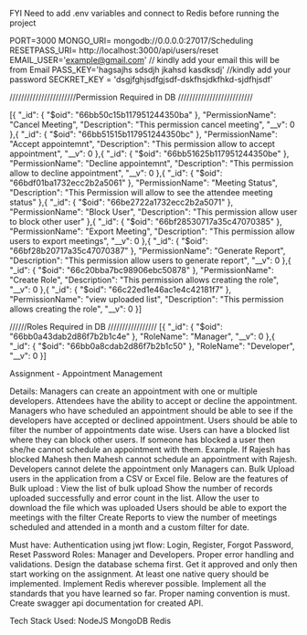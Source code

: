 FYI Need to add .env variables and connect to Redis before running the project

PORT=3000
MONGO_URI= mongodb://0.0.0.0:27017/Scheduling
RESETPASS_URI= http://localhost:3000/api/users/reset
EMAIL_USER='example@gmail.com'   // kindly add your email this will be from Email
PASS_KEY='hagsajhs sdsdjh jkahsd kasdksdj'  //kindly add your password
SECKRET_KEY = 'dsgjfghjsdfgjsdf-dskfhsjdkfhkd-sjdfhjsdf'

///////////////////////Permission Required in DB //////////////////////////

[{
  "_id": {
    "$oid": "66bb50c15b117951244350ba"
  },
  "PermissionName": "Cancel Meeting",
  "Description": "This permission cancel meeting",
  "__v": 0
},{
  "_id": {
    "$oid": "66bb51515b117951244350bc"
  },
  "PermissionName": "Accept appointemnt",
  "Description": "This permission allow to accept appointment",
  "__v": 0
},{
  "_id": {
    "$oid": "66bb51625b117951244350be"
  },
  "PermissionName": "Decline appointemnt",
  "Description": "This permission allow to decline appointment",
  "__v": 0
},{
  "_id": {
    "$oid": "66bdf01ba1732ecc2b2a5061"
  },
  "PermissionName": "Meeting Status",
  "Description": "This Permission will allow to see the attendee meeting status"
},{
  "_id": {
    "$oid": "66be2722a1732ecc2b2a5071"
  },
  "PermissionName": "Block User",
  "Description": "This permission allow user to block other user"
},{
  "_id": {
    "$oid": "66bf28530717a35c47070385"
  },
  "PermissionName": "Export Meeting",
  "Description": "This permission allow users to export meetings",
  "__v": 0
},{
  "_id": {
    "$oid": "66bf28b20717a35c47070387"
  },
  "PermissionName": "Generate Report",
  "Description": "This permission allow users to generate report",
  "__v": 0
},{
  "_id": {
    "$oid": "66c20bba7bc98906ebc50878"
  },
  "PermissionName": "Create Role",
  "Description": "This permission allows creating the role",
  "__v": 0
},{
  "_id": {
    "$oid": "66c22ed1e46ac1e4c42181f7"
  },
  "PermissionName": "view uploaded list",
  "Description": "This permission allows creating the role",
  "__v": 0
}]



//////Roles Required in DB /////////////////
[{
  "_id": {
    "$oid": "66bb0a43dab2d86f7b2b1c4e"
  },
  "RoleName": "Manager",
  "__v": 0
},{
  "_id": {
    "$oid": "66bb0a8cdab2d86f7b2b1c50"
  },
  "RoleName": "Developer",
  "__v": 0
}]



Assignment  - Appointment Management

Details:
Managers can create an appointment with one or multiple developers.
Attendees have the ability to accept or decline the appointment.
Managers who have scheduled an appointment should be able to see if the developers have accepted or declined appointment.
Users should be able to filter the number of appointments date wise.
Users can have a blocked list where they can block other users.
If someone has blocked a user then she/he cannot schedule an appointment with them. Example. If Rajesh has blocked Mahesh then Mahesh cannot schedule an appointment with Rajesh.
Developers cannot delete the appointment only Managers can.
Bulk Upload users in the application from a CSV or Excel file.
Below are the features of Bulk upload : 
View the list of bulk upload
Show the number of records uploaded successfully and error count in the list.
Allow the user to download the file which was uploaded
Users should be able to export the meetings with the filter
Create Reports to view the number of meetings scheduled and attended in a month and a custom filter for date.

Must have:
Authentication using jwt flow: Login, Register, Forgot Password, Reset Password
Roles: Manager and Developers.
Proper error handling and validations.
Design the database schema first. Get it approved and only then start working on the assignment.
At least one native query should be implemented.
Implement Redis wherever possible.
Implement all the standards that you have learned so far.
Proper naming convention is must.
Create swagger api documentation for created API.



Tech Stack Used:
NodeJS
MongoDB
Redis

